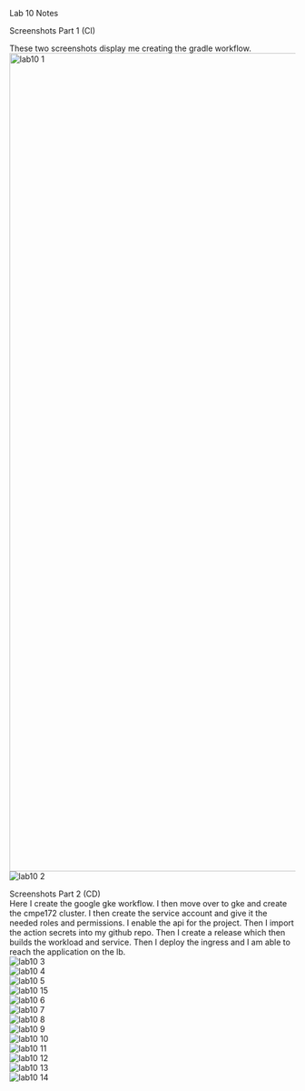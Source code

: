 Lab 10 Notes </br>

Screenshots Part 1 (CI) </br>

These two screenshots display me creating the gradle workflow.
<img width="1440" alt="lab10 1" src="https://github.com/treblale/spring-gumball/assets/88624470/cbe691ad-e1a6-44c8-a5a7-bc2c17fb4cb7"> </br>
![lab10 2](https://github.com/treblale/spring-gumball/assets/88624470/56c5a570-b293-4b39-a1dc-b4af0f70f6de) </br>

Screenshots Part 2 (CD) </br>
Here I create the google gke workflow. I then move over to gke and create the cmpe172 cluster. I then create the service account and give it the needed roles and permissions. I enable the api for the project. Then I import the action secrets into my github repo. Then I create a release which then builds the workload and service. Then I deploy the ingress and I am able to reach the application on the lb. </br>
![lab10 3](https://github.com/treblale/spring-gumball/assets/88624470/e80cd2a5-5069-4836-b8f4-e1241f608ed2) </br>
![lab10 4](https://github.com/treblale/spring-gumball/assets/88624470/063dd9bc-3200-4741-8d0f-9d180276c182) </br>
![lab10 5](https://github.com/treblale/spring-gumball/assets/88624470/96b193c0-324d-4ac1-96eb-c0cc785f7004) </br>
![lab10 15](https://github.com/treblale/spring-gumball/assets/88624470/b9fd5dcf-1963-4c63-b53d-b15c561bde42) </br>
![lab10 6](https://github.com/treblale/spring-gumball/assets/88624470/ada16771-075c-49ba-ae7d-d73516046490) </br>
![lab10 7](https://github.com/treblale/spring-gumball/assets/88624470/fc9c4126-c61b-4618-bf47-c3094db8e97d) </br>
![lab10 8](https://github.com/treblale/spring-gumball/assets/88624470/826d99b0-2aee-4727-916f-74eb3ebcf10d) </br>
![lab10 9](https://github.com/treblale/spring-gumball/assets/88624470/ec29b547-7064-4d62-bd28-5a7701d8dea5) </br>
![lab10 10](https://github.com/treblale/spring-gumball/assets/88624470/2a4937ad-0b09-4f33-bf03-18fcdb32f213) </br>
![lab10 11](https://github.com/treblale/spring-gumball/assets/88624470/c9861888-8b1e-4801-ac0d-936a498b8eb3) </br>
![lab10 12](https://github.com/treblale/spring-gumball/assets/88624470/18bea8c4-a6ec-4e8f-8882-532afb253e68) </br>
![lab10 13](https://github.com/treblale/spring-gumball/assets/88624470/cd7c29c8-c6e8-42a0-a3b5-eec7f21b4965) </br>
![lab10 14](https://github.com/treblale/spring-gumball/assets/88624470/8a8fe4db-8d91-4a2e-8329-168cc7e7e458) </br>
